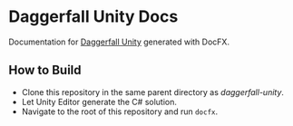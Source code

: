 # Daggerfall Unity Docs

Documentation for [Daggerfall Unity](https://github.com/Interkarma/daggerfall-unity) generated with DocFX.

## How to Build

* Clone this repository in the same parent directory as _daggerfall-unity_.
* Let Unity Editor generate the C# solution.
* Navigate to the root of this repository and run `docfx`.
